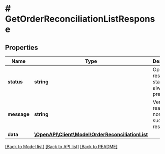 # # GetOrderReconciliationListResponse

## Properties

Name | Type | Description | Notes
------------ | ------------- | ------------- | -------------
**status** | **string** | Operation result status, always present |
**message** | **string** | Verbose reason of non-success result | [optional]
**data** | [**\OpenAPI\Client\Model\OrderReconciliationList**](OrderReconciliationList.md) |  | [optional]

[[Back to Model list]](../../README.md#models) [[Back to API list]](../../README.md#endpoints) [[Back to README]](../../README.md)
